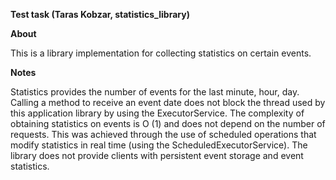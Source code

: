**Test task (Taras Kobzar, statistics_library)**


**About**

This is a library implementation for collecting statistics on certain events.

**Notes**

Statistics provides the number of events for the last minute, hour, day. 
Calling a method to receive an event date does not block the thread used by this application library by using the ExecutorService. 
The complexity of obtaining statistics on events is O (1) and does not depend on the number of requests. 
This was achieved through the use of scheduled operations that modify statistics in real time (using the ScheduledExecutorService). 
The library does not provide clients with persistent event storage and event statistics.

